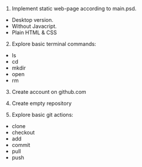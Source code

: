 1. Implement static web-page according to main.psd.

  - Desktop version.
  - Without Javacript.
  - Plain HTML & CSS

2. Explore basic terminal commands:
 - ls
 - cd
 - mkdir
 - open
 - rm

3. Create account on github.com

4. Create empty repository

3. Explore basic git actions:
 - clone
 - checkout
 - add
 - commit
 - pull
 - push
